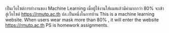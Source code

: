 เป็นเว็บไซต์การทำงานของ Machine Learning เมื่อผู้ใช้งานใส่แมสแล้วมีค่ามากกว่า 80% จะเข้าสู่เว็บไซต์ https://rmutp.ac.th 
ปล.เป็นหนึ่งในการบ้าน
This is a machine learning website. When users wear mask more than 80% , it will enter the website https://rmutp.ac.th
PS is homework assignments.
